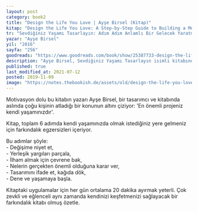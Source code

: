 ```yaml
---
layout: post  
category: book2  
title: "Design the Life You Love | Ayşe Birsel (Kitap)"  
kitap: "Design the Life You Love: A Step-by-Step Guide to Building a Meaningful Future"  
tr: "Sevdiğiniz Yaşamı Tasarlayın: Adım Adım Anlamlı Bir Gelecek Yaratma Rehberi"  
yazar: "Ayşe Birsel"  
yil: "2016"  
sayfa: "256"  
goodreads: "https://www.goodreads.com/book/show/25387733-design-the-life-you-love"
description: "Ayşe Birsel, Sevdiğiniz Yaşamı Tasarlayın isimli kitabında çoğu kişinin atladığı bir konunun altını çiziyor: 'En önemli projeniz kendi yaşamınızdır'."
published: true
last_modified_at: 2021-07-12
posted: 2019-11-09
image: "https://notes.thebookish.de/assets/old/design-the-life-you-love.jpg"
---
```


Motivasyon dolu bu kitabın yazarı Ayşe Birsel, bir tasarımcı ve kitabında aslında çoğu kişinin atladığı bir konunun altını çiziyor: 'En önemli projeniz kendi yaşamınızdır'.  
  
Kitap, toplam 6 adımda kendi yaşamınızda olmak istediğiniz yere gelmeniz için farkındalık egzersizleri içeriyor.  
  
Bu adımlar şöyle:  
\- Değişime niyet et,  
\- Yerleşik yargıları parçala,  
\- İlham almak için çevrene bak,  
\- Nelerin gerçekten önemli olduğuna karar ver,  
\- Tasarımını ifade et, kağıda dök,  
\- Dene ve yaşamaya başla.  

Kitaptaki uygulamalar için her gün ortalama 20 dakika ayırmak yeterli. Çok zevkli ve eğlenceli aynı zamanda kendinizi keşfetmenizi sağlayacak bir farkındalık kitabı olmuş özetle.
